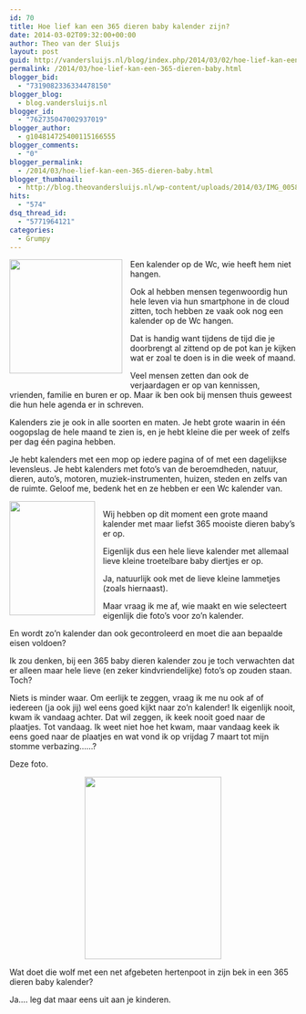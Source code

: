 ```yaml
---
id: 70
title: Hoe lief kan een 365 dieren baby kalender zijn?
date: 2014-03-02T09:32:00+00:00
author: Theo van der Sluijs
layout: post
guid: http://vandersluijs.nl/blog/index.php/2014/03/02/hoe-lief-kan-een-365-dieren-baby/
permalink: /2014/03/hoe-lief-kan-een-365-dieren-baby.html
blogger_bid:
  - "7319082336334478150"
blogger_blog:
  - blog.vandersluijs.nl
blogger_id:
  - "762735047002937019"
blogger_author:
  - g104814725400115166555
blogger_comments:
  - "0"
blogger_permalink:
  - /2014/03/hoe-lief-kan-een-365-dieren-baby.html
blogger_thumbnail:
  - http://blog.theovandersluijs.nl/wp-content/uploads/2014/03/IMG_0058.jpg
hits:
  - "574"
dsq_thread_id:
  - "5771964121"
categories:
  - Grumpy
---
```

<div style="clear: both; text-align: center;">
  <a href=https://vandersluijs.resultants-e.nl/2014/03/IMG_0058.jpg" style="clear: left; float: left; margin-bottom: 1em; margin-right: 1em;"><img border="0" src=https://vandersluijs.resultants-e.nl/2014/03/IMG_0058.jpg" height="200" width="198" /></a>
</div>

Een kalender op de Wc, wie heeft hem niet hangen.

Ook al hebben mensen tegenwoordig hun hele leven via hun smartphone in de cloud zitten, toch hebben ze vaak ook nog een kalender op de Wc hangen.

Dat is handig want tijdens de tijd die je doorbrengt al zittend op de pot kan je kijken wat er zoal te doen is in die week of maand.

Veel mensen zetten dan ook de verjaardagen er op van kennissen, vrienden, familie en buren er op. Maar ik ben ook bij mensen thuis geweest die hun hele agenda er in schreven.

<!--more-->Kalenders zie je ook in alle soorten en maten. Je hebt grote waarin in één oogopslag de hele maand te zien is, en je hebt kleine die per week of zelfs per dag één pagina hebben.

Je hebt kalenders met een mop op iedere pagina of of met een dagelijkse levensleus. Je hebt kalenders met foto&#8217;s van de beroemdheden, natuur, dieren, auto&#8217;s, motoren, muziek-instrumenten, huizen, steden en zelfs van de ruimte. Geloof me, bedenk het en ze hebben er een Wc kalender van.

<div style="clear: both; text-align: center;">
  <a href=https://vandersluijs.resultants-e.nl/2014/03/IMG_0054.jpg" style="clear: left; float: left; margin-bottom: 1em; margin-right: 1em;"><img border="0" src=https://vandersluijs.resultants-e.nl/2014/03/IMG_0054.jpg" height="200" width="150" /></a>
</div>

Wij hebben op dit moment een grote maand kalender met maar liefst 365 mooiste dieren baby&#8217;s er op.

Eigenlijk dus een hele lieve kalender met allemaal lieve kleine troetelbare baby diertjes er op.

Ja, natuurlijk ook met de lieve kleine lammetjes (zoals hiernaast).

Maar vraag ik me af, wie maakt en wie selecteert eigenlijk die foto&#8217;s voor zo&#8217;n kalender.

En wordt zo&#8217;n kalender dan ook gecontroleerd en moet die aan bepaalde eisen voldoen?

Ik zou denken, bij een 365 baby dieren kalender zou je toch verwachten dat er alleen maar hele lieve (en zeker kindvriendelijke) foto&#8217;s op zouden staan. Toch?

Niets is minder waar. Om eerlijk te zeggen, vraag ik me nu ook af of iedereen (ja ook jij) wel eens goed kijkt naar zo&#8217;n kalender! Ik eigenlijk nooit, kwam ik vandaag achter. Dat wil zeggen, ik keek nooit goed naar de plaatjes. Tot vandaag. Ik weet niet hoe het kwam, maar vandaag keek ik eens goed naar de plaatjes en wat vond ik op vrijdag 7 maart tot mijn stomme verbazing&#8230;&#8230;?

Deze foto.

<div style="clear: both; text-align: center;">
  <a href=https://vandersluijs.resultants-e.nl/2014/03/IMG_0055.jpg" style="margin-left: 1em; margin-right: 1em;"><img border="0" src=https://vandersluijs.resultants-e.nl/2014/03/IMG_0055.jpg" height="320" width="240" /></a>
</div>

Wat doet die wolf met een net afgebeten hertenpoot in zijn bek in een 365 dieren baby kalender?

Ja&#8230;. leg dat maar eens uit aan je kinderen.